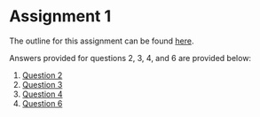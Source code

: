 # Assignment 1

The outline for this assignment can be found [here](./Assignment_1.pdf).

Answers provided for questions 2, 3, 4, and 6 are provided below:
1. [Question 2](./Question_2.sh)
1. [Question 3](./Question_3.sh)
1. [Question 4](./Question_4.sh)
1. [Question 6](./Question_6.sh)